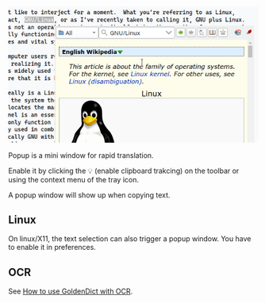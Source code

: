 ![popup window](img/popup.webp)

Popup is a mini window for rapid translation.

Enable it by clicking the 💡 (enable clipboard trakcing) on the toolbar or using the context menu of the tray icon.

A popup window will show up when copying text.

## Linux

On linux/X11, the text selection can also trigger a popup window. You have to enable it in preferences.

## OCR

See [How to use GoldenDict with OCR](howto/ocr.md).
